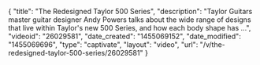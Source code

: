 {
    "title": "The Redesigned Taylor 500 Series",
    "description": "Taylor Guitars master guitar designer Andy Powers talks about the wide range of designs that live within Taylor's new 500 Series, and how each body shape has ...",
    "videoid": "26029581",
    "date_created": "1455069152",
    "date_modified": "1455069696",
    "type": "captivate",
    "layout": "video",
    "url": "\/v\/the-redesigned-taylor-500-series\/26029581"
}